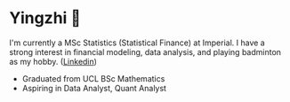 # Yingzhi 👋

I'm currently a MSc Statistics (Statistical Finance) at Imperial. 
I have a strong interest in financial modeling, data analysis, and playing badminton as my hobby. ([Linkedin](https://www.linkedin.com/yingzhi-zhang-wendy/))
- Graduated from UCL BSc Mathematics
- Aspiring in Data Analyst, Quant Analyst

